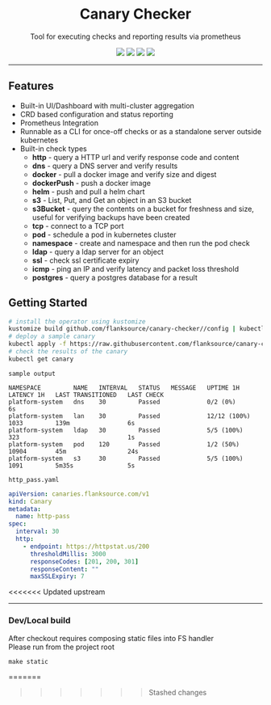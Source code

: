 

<h1 align="center">Canary Checker</h1>
  <p align="center">Tool for executing checks and reporting results via prometheus</p>
<p align="center">
<a href="https://circleci.com/gh/flanksource/canary-checker"><img src="https://circleci.com/gh/flanksource/canary-checker.svg?style=svg"></a>
<a href="https://goreportcard.com/report/github.com/flanksource/canary-checker"><img src="https://goreportcard.com/badge/github.com/flanksource/canary-checker"></a>
<img src="https://img.shields.io/github/license/flanksource/canary-checker.svg?style=flat-square"/>
<a href="https://canary-checker.docs.flanksource.com"> <img src="https://img.shields.io/badge/☰-Docs-lightgrey.svg"/> </a>
</p>

---
## Features

* Built-in UI/Dashboard with multi-cluster aggregation
* CRD based configuration and status reporting
* Prometheus Integration
* Runnable as a CLI for once-off checks or as a standalone server outside kubernetes
* Built-in check types
  * **http** - query a HTTP url and verify response code and content
  * **dns** - query a DNS server and verify results
  * **docker** - pull a docker image and verify size and digest
  * **dockerPush** - push a docker image
  * **helm** - push and pull a helm chart
  * **s3** - List, Put, and Get an object in an S3 bucket
  * **s3Bucket** - query the contents on a bucket for freshness and size, useful for verifying backups have been created
  * **tcp** - connect to a TCP port
  * **pod** - schedule a pod in kubernetes cluster
  * **namespace** - create and namespace and then run the pod check
  * **ldap** - query a ldap server for an object
  * **ssl** - check ssl certificate expiry
  * **icmp** - ping an IP and verify latency and packet loss threshold
  * **postgres** - query a postgres database for a result

## Getting Started

```bash
# install the operator using kustomize
kustomize build github.com/flanksource/canary-checker//config | kubectl apply -f -
# deploy a sample canary
kubectl apply -f https://raw.githubusercontent.com/flanksource/canary-checker/master/fixtures-crd/http_pass.yaml
# check the results of the canary
kubectl get canary
```
`sample output`
```
NAMESPACE         NAME   INTERVAL   STATUS   MESSAGE   UPTIME 1H      LATENCY 1H   LAST TRANSITIONED   LAST CHECK
platform-system   dns    30         Passed             0/2 (0%)                                        6s
platform-system   lan    30         Passed             12/12 (100%)   1033         139m                6s
platform-system   ldap   30         Passed             5/5 (100%)     323                              1s
platform-system   pod    120        Passed             1/2 (50%)      10904        45m                 24s
platform-system   s3     30         Passed             5/5 (100%)     1091         5m35s               5s
```

`http_pass.yaml`

```yaml
apiVersion: canaries.flanksource.com/v1
kind: Canary
metadata:
  name: http-pass
spec:
  interval: 30
  http:
    - endpoint: https://httpstat.us/200
      thresholdMillis: 3000
      responseCodes: [201, 200, 301]
      responseContent: ""
      maxSSLExpiry: 7
```
<<<<<<< Updated upstream

--- 
### Dev/Local build

After checkout requires composing static files into FS handler  
Please run from the project root
```shell script
make static
```
=======
>>>>>>> Stashed changes
